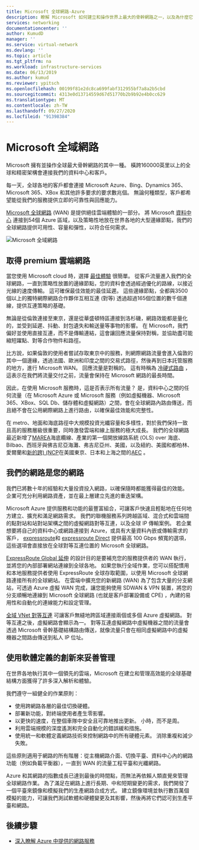 ```yaml
---
title: Microsoft 全球網路-Azure
description: 瞭解 Microsoft 如何建立和操作世界上最大的骨幹網路之一，以及為什麼它是提供絕佳雲端體驗的核心。
services: networking
documentationcenter: ''
author: KumudD
manager: ''
ms.service: virtual-network
ms.devlang: ''
ms.topic: article
ms.tgt_pltfrm: na
ms.workload: infrastructure-services
ms.date: 06/13/2019
ms.author: kumud
ms.reviewer: ypitsch
ms.openlocfilehash: 00199f81e2dc8ca699fabf312955bf7a8a2b5cbd
ms.sourcegitcommit: 4313e0d13714559d67d51770b2b9b92e4b0cc629
ms.translationtype: MT
ms.contentlocale: zh-TW
ms.lasthandoff: 09/27/2020
ms.locfileid: "91398384"
---
```

# <a name="microsoft-global-network"></a>Microsoft 全域網路

Microsoft 擁有並操作全球最大骨幹網路的其中一種。 橫跨160000英里以上的全球和精密架構會連接我們的資料中心和客戶。 
 
每一天，全球各地的客戶都會連接 Microsoft Azure、Bing、Dynamics 365、Microsoft 365、XBox 和其他許多要求的要求數兆個。 無論何種類型，客戶都希望能從我們的服務提供立即的可靠性與回應能力。 
 
[Microsoft 全球網路](https://azure.microsoft.com/global-infrastructure/global-network/) (WAN) 是提供絕佳雲端體驗的一部分。 將 Microsoft [資料中心](https://azure.microsoft.com/global-infrastructure/) 連接到54個 Azure 區域，以及策略性地放在世界各地的大型邊緣節點，我們的全球網路提供可用性、容量和彈性，以符合任何需求。

![Microsoft 全域網路](./media/microsoft-global-network/microsoft-global-wan.png)
 
## <a name="get-the-premium-cloud-network"></a>取得 premium 雲端網路
 
當您使用 Microsoft cloud 時，選擇 [最佳體驗](https://www.sdxcentral.com/articles/news/azure-tops-aws-gcp-in-cloud-performance-says-thousandeyes/2018/11/) 很簡單。 從客戶流量進入我們的全球網路，一直到策略性放置的邊緣節點，您的資料會透過經過優化的路線，以接近光線的速度傳輸。 這可確保最佳效能的最佳延遲。 這些邊緣節點，全都與3500個以上的獨特網際網路合作夥伴互相互連 (對等) 透過超過165個位置的數千個連線，提供互連策略的基礎。 
 
無論是從倫敦連接至東京，還是從華盛頓特區連接到洛杉磯，網路效能都是量化的，並受到延遲、抖動、封包遺失和輸送量等事物的影響。  在 Microsoft，我們偏好並使用直接互連，而不是傳輸連結，這會讓回應流量保持對稱，並協助盡可能縮短躍點、對等合作物件和路徑。 

比方說，如果倫敦的使用者嘗試存取東京中的服務，則網際網路流量會進入倫敦的其中一個邊緣，透過法國、歐洲和印度之間的交易式路徑，然後再到日本託管服務的地方，進行 Microsoft WAN。 回應流量是對稱的。 這有時稱為 [冷硬式路由](https://en.wikipedia.org/wiki/Hot-potato_and_cold-potato_routing) ，這表示在我們將流量交付之前，流量會保持在 Microsoft 網路的最長時間。  
  
因此，在使用 Microsoft 服務時，這是否表示所有流量？ 是，資料中心之間的任何流量（在 Microsoft Azure 或 Microsoft 服務（例如虛擬機器、Microsoft 365、XBox、SQL Db、儲存體和虛擬網路）之間，會在全球網路內路由傳送，而且絕不會在公用網際網路上進行路由，以確保最佳效能和完整性。  
 
在 metro、地面和海底路徑中大規模投資光纖容量和多樣性，對於我們保持一致且高的服務層級很重要，同時激發雲端和線上服務的極大成長。 我們的全球網路最近新增了[MAREA](https://www.submarinecablemap.com/#/submarine-cable/marea)海底纜線、產業的第一個開放線路系統 (OLS) over 海底、Bilbao、西班牙與佛吉尼亞海灘、弗吉尼亞州、美國，以及紐約、美國和都柏林、愛爾蘭和[新的跨)  (NCP](https://www.submarinecablemap.com/#/submarine-cable/new-cross-pacific-ncp-cable-system)在美國東京、日本和上海之間的[AEC](https://www.submarinecablemap.com/#/submarine-cable/aeconnect-1) 。 
 

## <a name="our-network-is-your-network"></a>我們的網路是您的網路

我們已將數十年的經驗和大量投資投入網路，以確保隨時都能獲得最佳的效能。 企業可充分利用網路資產，並在最上層建立先進的重迭架構。 
 
Microsoft Azure 提供服務和功能的最豐富組合，可讓客戶快速且輕鬆地在任何地方建立、擴充和滿足網路需求。 我們的聯機服務系列跨越區域、混合式和雲端間的點對站和站對站架構之間的虛擬網路對等互連，以及全球 IP 傳輸案例。  若企業想要將自己的資料中心或網路連接到 Azure，或具有大量資料內嵌或傳輸需求的客戶， [expressroute](../expressroute/expressroute-introduction.md)和 [expressroute Direct](../expressroute/expressroute-erdirect-about.md) 提供最高 100 Gbps 頻寬的選項，這些選項會直接放在全球對等互連位置的 Microsoft 全球網路。  
 
[ExpressRoute Global 延伸](../expressroute/expressroute-global-reach.md) 的設計目的是要補充您的服務提供者的 WAN 執行，並將您的內部部署網站連線到全球各地。 如果您執行全域作業，您可以搭配慣用和本地服務提供者使用 ExpressRoute 全球存取範圍，以使用 Microsoft 全球網路連接所有的全球網站。 在雲端中擴充您的新網路 (WAN) 為了包含大量的分支網站，可透過 Azure 虛擬 WAN 完成，讓您能夠使用 SDWAN & VPN 裝置，將您的分支順暢地連線到 Microsoft 全球網路 (也就是客戶部署設備或 CPE) ，內建的易用性和自動化的連線能力和設定管理。 
 
[全域 VNet 對等互連](../virtual-network/virtual-network-peering-overview.md) 可讓客戶無縫地跨區域連接兩個或多個 Azure 虛擬網路。 對等互連之後，虛擬網路會顯示為一。 對等互連虛擬網路中虛擬機器之間的流量會透過 Microsoft 骨幹基礎結構路由傳送，就像流量只會在相同虛擬網路中的虛擬機器之間路由傳送到私人 IP 位址。 
 

## <a name="well-managed-using-software-defined-innovation"></a>使用軟體定義的創新來妥善管理

在世界各地執行其中一個領先的雲端，Microsoft 在建立和管理高效能的全球基礎結構方面獲得了許多深入解析和體驗。  
 
我們遵守一組健全的作業原則： 
 
- 使用跨網路各層的最佳切換硬體。  
- 部署新功能，對終端使用者產生零影響。  
- 以更快的速度，在整個車隊中安全且可靠地推出更新。 小時，而不是周。  
- 利用雲端規模的深度遙測和完全自動化的錯誤緩和措施。  
- 使用統一和軟體定義網路技術來控制網路中的所有硬體元素。  消除重複和減少失敗。 
 
這些原則適用于網路的所有階層：從主機網路介面、切換平臺、資料中心內的網路功能（例如負載平衡器），一直到 WAN 的流量工程平臺和光纖網路。  
 
Azure 和其網路的指數成長已達到最後的時間點，而無法再依賴人類直覺來管理全球網路作業。 為了滿足在網路上進行長期、中和短期變更的需求，我們開發了一個平臺來鏡像和模擬我們的生產網路合成方式。 建立鏡像環境並執行數百萬個模擬的能力，可讓我們測試軟體和硬體變更及其影響，然後再將它們認可到生產平臺和網路。 

## <a name="next-steps"></a>後續步驟
- [深入瞭解 Azure 中提供的網路服務](https://azure.microsoft.com/product-categories/networking/)
